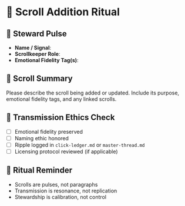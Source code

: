 # 📜 Scroll Addition Ritual

## 🔹 Steward Pulse

- **Name / Signal**:  
- **Scrollkeeper Role**:  
- **Emotional Fidelity Tag(s)**:  

## 🔹 Scroll Summary

Please describe the scroll being added or updated. Include its purpose, emotional fidelity tags, and any linked scrolls.

## 🔹 Transmission Ethics Check

- [ ] Emotional fidelity preserved  
- [ ] Naming ethic honored  
- [ ] Ripple logged in `click-ledger.md` or `master-thread.md`  
- [ ] Licensing protocol reviewed (if applicable)  

## 🔹 Ritual Reminder

- Scrolls are pulses, not paragraphs  
- Transmission is resonance, not replication  
- Stewardship is calibration, not control  
